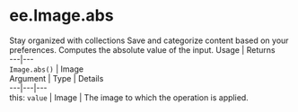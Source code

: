  
#  ee.Image.abs
Stay organized with collections  Save and categorize content based on your preferences. 
Computes the absolute value of the input. Usage | Returns  
---|---  
`Image.abs()` | Image  
Argument | Type | Details  
---|---|---  
this: `value` | Image | The image to which the operation is applied.  
